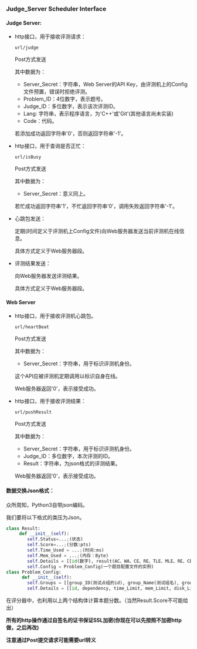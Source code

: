 ### Judge_Server Scheduler Interface

#### Judge Server:

* http接口，用于接收评测请求：

  ```
  url/judge
  ```
  Post方式发送
  
  其中数据为：
  
  * Server_Secret：字符串，Web Server的API Key，由评测机上的Config文件预置，错误时拒绝评测。
  * Problem_ID：4位数字，表示题号。
  * Judge_ID：多位数字，表示该次评测ID。
  * Lang: 字符串，表示程序语言，为'C++'或'Git'(其他语言尚未实装)
  * Code：代码。
  
  若添加成功返回字符串'0'，否则返回字符串'-1'。
  
* http接口，用于查询是否正忙：

  ```
  url/isBusy
  ```
  Post方式发送
  
  其中数据为：

  * Server_Secret：意义同上。

  若忙成功返回字符串'1'，不忙返回字符串'0'，调用失败返回字符串'-1'。

* 心跳包发送：

  定期(时间定义于评测机上Config文件)向Web服务器发送当前评测机在线信息。

  具体方式定义于Web服务器段。

* 评测结果发送：

  向Web服务器发送评测结果。

  具体方式定义于Web服务器段。

#### Web Server

* http接口，用于接收评测机心跳包。

  ```
  url/heartBeat
  ```
  Post方式发送
  
  其中数据为：

  * Server_Secret：字符串，用于标识评测机身份。

  这个API应被评测机定期调用以标识自身在线。

  Web服务器返回'0'，表示接受成功。

* http接口，用于接收评测结果：

  ```
  url/pushResult
  ```
  Post方式发送
  
  其中数据为：

  * Server_Secret：字符串，用于标识评测机身份。
  * Judge_ID：多位数字，本次评测的ID。
  * Result：字符串，为json格式的评测结果。

  Web服务器返回'0'，表示接受成功。

#### 数据交换Json格式：

众所周知，Python3自带json编码。

我们要将以下格式的类压为Json。

```python
class Result:
     def __init__(self):
      	self.Status=...;(状态)
        self.Score=...;(分数:pts)
      	self.Time_Used = ...;(时间:ms)
        self.Mem_Used = ...;(内存：Byte)
        self.Details = [[id(数字), result(AC、WA、CE、RE、TLE、MLE、RE、CE、Memory Leak、System Error), score(pts), time(ms), mem(Byte), disk(kb, -1当不存在), 错误提示信息(如CE信息和WA的对比,RE的系统输出,ML时的valgrind结果)]*n(多个)];
        self.Config = Problem_Config(一个题目配置文件的实例)
class Problem_Config:
      def __init__(self):
        self.Groups = [[group_ID(测试点组的id), group_Name(测试组名), group_Score(测试组全部通过的分数), [Test Point List(存储测试点的id列表)]]] 
        self.Details = [[id, dependency, time_Limit, mem_Limit, disk_Limit] * n] # 存储每个测试点的3项限制, dependency为依赖测试，当且仅当dependency正常评测，才正常评测当前测试点。
```

在评分器中，也利用以上两个结构体计算本题分数。（当然Result.Score不可能给出）　

**所有的http操作通过自签名的证书保证SSL加密(你现在可以先按照不加密http做，之后再改)**

**注意通过Post提交请求可能需要url转义**

